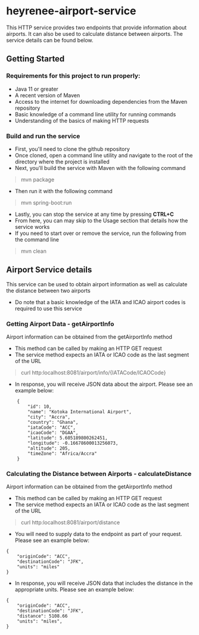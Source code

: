 # heyrenee-airport-service

This HTTP service provides two endpoints that provide information about airports. It can also be used to calculate distance between airports. The service details can be found below.

## Getting Started

### Requirements for this project to run properly:
- Java 11 or greater
- A recent version of Maven
- Access to the internet for downloading dependencies from the Maven repository
- Basic knowledge of a command line utility for running commands
- Understanding of the basics of making HTTP requests

### Build and run the service
- First, you'll need to clone the github repository 
- Once cloned, open a command line utility and navigate to the root of the directory where the project is installed
- Next, you'll build the service with Maven with the following command
>mvn package
- Then run it with the following command
>mvn spring-boot:run
- Lastly, you can stop the service at any time by pressing **CTRL+C**
- From here, you can may skip to the Usage section that details how the service works
- If you need to start over or remove the service, run the following from the command line
>mvn clean

## Airport Service details
This service can be used to obtain airport information as well as calculate the distance between two airports
- Do note that a basic knowledge of the IATA and ICAO airport codes is required to use this service

### Getting Airport Data - getAirportInfo
Airport information can be obtained from the getAirportInfo method
- This method can be called by making an HTTP GET request
- The service method expects an IATA or ICAO code as the last segment of the URL
> curl http:localhost:8081/airport/info/{IATACode/ICAOCode}

- In response, you will receive JSON data about the airport. Please see an example below:
```    
    {
        "id": 10,
        "name": "Kotoka International Airport",
        "city": "Accra",
        "country": "Ghana",
        "iataCode": "ACC",
        "icaoCode": "DGAA",
        "latitude": 5.605189800262451,
        "longitude": -0.16678600013256073,
        "altitude": 205,
        "timeZone": "Africa/Accra"
    }
```

### Calculating the Distance between Airports - calculateDistance
Airport information can be obtained from the getAirportInfo method
- This method can be called by making an HTTP GET request
- The service method expects an IATA or ICAO code as the last segment of the URL
> curl http:localhost:8081/airport/distance
- You will need to supply data to the endpoint as part of your request. Please see an example below:
```
{
    "originCode": "ACC",
    "destinationCode": "JFK",
    "units": "miles"
}
```

- In response, you will receive JSON data that includes the distance in the appropriate units. Please see an example below:
```    
{
    "originCode": "ACC",
    "destinationCode": "JFK",
    "distance": 5108.66
    "units": "miles",
}
```
